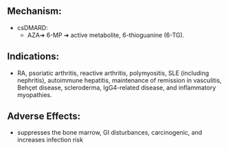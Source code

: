 ## Mechanism: 
- csDMARD: 
	- AZA➔ 6-MP ➔ active metabolite, 6-thioguanine (6-TG). 
## Indications: 
- RA, psoriatic arthritis, reactive arthritis, polymyositis, SLE (including nephritis), autoimmune hepatitis, maintenance of remission in vasculitis, Behçet disease, scleroderma, IgG4-related disease, and inflammatory myopathies. 
## Adverse Effects: 
- suppresses the bone marrow, GI disturbances, carcinogenic, and increases infection risk